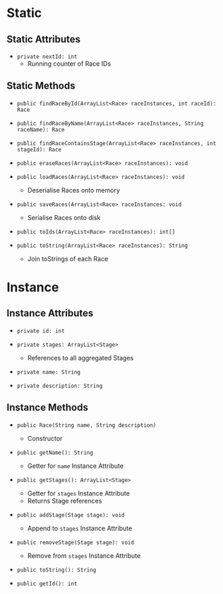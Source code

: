 # Static
## Static Attributes
- `private nextId: int`
	- Running counter of Race IDs
## Static Methods
- `public findRaceById(ArrayList<Race> raceInstances, int raceId): Race`
- `public findRaceByName(ArrayList<Race> raceInstances, String raceName): Race`
- `public findRaceContainsStage(ArrayList<Race> raceInstances, int stageId): Race`

- `public eraseRaces(ArrayList<Race> raceInstances): void`
- `public loadRaces(ArrayList<Race> raceInstances): void`
	- Deserialise Races onto memory
- `public saveRaces(ArrayList<Race> raceInstances: void`
	- Serialise Races onto disk

- `public toIds(ArrayList<Race> raceInstances): int[]`
- `public toString(ArrayList<Race> raceInstances): String`
	- Join toStrings of each Race
# Instance
## Instance Attributes
- `private id: int`
- `private stages: ArrayList<Stage>`
	- References to all aggregated Stages

- `private name: String`
- `private description: String`
## Instance Methods
- `public Race(String name, String description)`
	- Constructor

- `public getName(): String`
	- Getter for `name` Instance Attribute

- `public getStages(): ArrayList<Stage>`
	- Getter for `stages` Instance Attribute
	- Returns Stage references
- `public addStage(Stage stage): void`
	- Append to `stages` Instance Attribute
- `public removeStage(Stage stage): void`
	- Remove from `stages` Instance Attribute

- `public toString(): String`
- `public getId(): int`